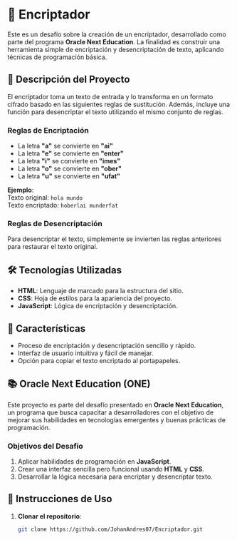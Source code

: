 # 🔐 Encriptador

Este es un desafío sobre la creación de un encriptador, desarrollado como parte del programa **Oracle Next Education**. La finalidad es construir una herramienta simple de encriptación y desencriptación de texto, aplicando técnicas de programación básica.

## 📜 Descripción del Proyecto

El encriptador toma un texto de entrada y lo transforma en un formato cifrado basado en las siguientes reglas de sustitución. Además, incluye una función para desencriptar el texto utilizando el mismo conjunto de reglas.

### Reglas de Encriptación

- La letra **"a"** se convierte en **"ai"**
- La letra **"e"** se convierte en **"enter"**
- La letra **"i"** se convierte en **"imes"**
- La letra **"o"** se convierte en **"ober"**
- La letra **"u"** se convierte en **"ufat"**

**Ejemplo**:  
Texto original: `hola mundo`  
Texto encriptado: `hoberlai munderfat`

### Reglas de Desencriptación

Para desencriptar el texto, simplemente se invierten las reglas anteriores para restaurar el texto original.

## 🛠️ Tecnologías Utilizadas

- **HTML**: Lenguaje de marcado para la estructura del sitio.
- **CSS**: Hoja de estilos para la apariencia del proyecto.
- **JavaScript**: Lógica de encriptación y desencriptación.

## 🚀 Características

- Proceso de encriptación y desencriptación sencillo y rápido.
- Interfaz de usuario intuitiva y fácil de manejar.
- Opción para copiar el texto encriptado al portapapeles.

## 📚 Oracle Next Education (ONE)

Este proyecto es parte del desafío presentado en **Oracle Next Education**, un programa que busca capacitar a desarrolladores con el objetivo de mejorar sus habilidades en tecnologías emergentes y buenas prácticas de programación.

### Objetivos del Desafío

1. Aplicar habilidades de programación en **JavaScript**.
2. Crear una interfaz sencilla pero funcional usando **HTML** y **CSS**.
3. Desarrollar la lógica necesaria para encriptar y desencriptar texto.

## 🔧 Instrucciones de Uso

1. **Clonar el repositorio**:
   ```bash
   git clone https://github.com/JohanAndres07/Encriptador.git
